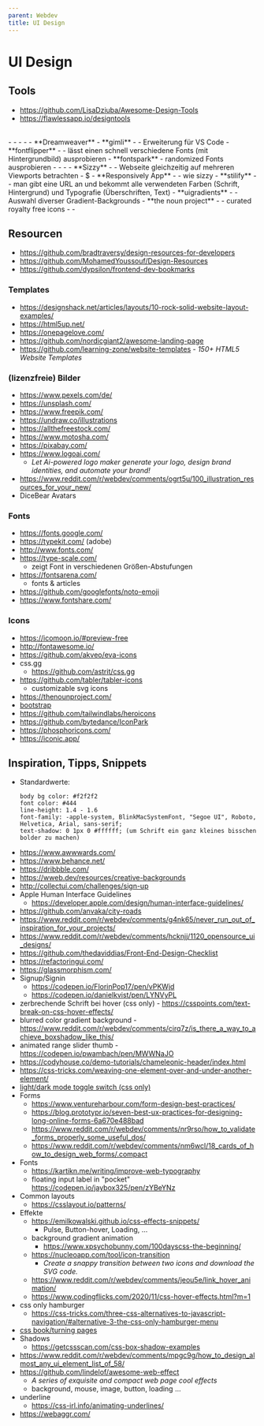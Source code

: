 ```yaml
---
parent: Webdev
title: UI Design
---
```


# UI Design

## Tools
- <https://github.com/LisaDziuba/Awesome-Design-Tools>
- <https://flawlessapp.io/designtools>
<br/>
- <https://www.figma.com/>
- <https://www.adobe.com/uk/products/xd.html>
- <https://balsamiq.com/>
- <https://www.sketchapp.com/>
- **Dreamweaver**
- **gimli**
  - <https://gimli.app/>
  - Erweiterung für VS Code
- **fontflipper**
  - <https://fontflipper.com>
  - lässt einen schnell verschiedene Fonts (mit Hintergrundbild) ausprobieren
- **fontspark**
  - randomized Fonts ausprobieren
  - <https://fontspark.app/>
- <https://www.fontkey.design/>
- <https://www.invisionapp.com/>
- **Sizzy**
  - <https://sizzy.co/>
  - Webseite gleichzeitig auf mehreren Viewports betrachten
  - $
- **Responsively App**
  - <https://github.com/manojVivek/responsively-app>
  - wie sizzy
- **stilify**
  - <http://stylifyme.com/>
  - man gibt eine URL an und bekommt alle verwendeten Farben (Schrift, Hintergrund) und Typografie (Überschriften, Text)
- **uigradients**
  - <https://uigradients.com/>
  - Auswahl diverser Gradient-Backgrounds
- **the noun project**
  - <https://thenounproject.com/>
  - curated royalty free icons 
- <https://hero-generator.netlify.app/>
- <https://github.com/Yqnn/svg-path-editor>


## Resourcen
- <https://github.com/bradtraversy/design-resources-for-developers>
- <https://github.com/MohamedYoussouf/Design-Resources>
- <https://github.com/dypsilon/frontend-dev-bookmarks>

### Templates
- <https://designshack.net/articles/layouts/10-rock-solid-website-layout-examples/>
- <https://html5up.net/>
- <https://onepagelove.com/>
- <https://github.com/nordicgiant2/awesome-landing-page>
- <https://github.com/learning-zone/website-templates> - *150+ HTML5 Website Templates*

### (lizenzfreie) Bilder
- <https://www.pexels.com/de/>
- <https://unsplash.com/>
- <https://www.freepik.com/>
- <https://undraw.co/illustrations>
- <https://allthefreestock.com/>
- <https://www.motosha.com/>
- <https://pixabay.com/>
- <https://www.logoai.com/>
  - *Let Ai-powered logo maker generate your logo, design brand identities, and automate your brand!*
- https://www.reddit.com/r/webdev/comments/ogrt5u/100_illustration_resources_for_your_new/
- DiceBear Avatars

### Fonts
- <https://fonts.google.com/>
- <https://typekit.com/> (adobe)
- <http://www.fonts.com/>
- <https://type-scale.com/>
  - zeigt Font in verschiedenen Größen-Abstufungen
- <https://fontsarena.com/>
  - fonts & articles
- <https://github.com/googlefonts/noto-emoji>
- <https://www.fontshare.com/>

### Icons
- <https://icomoon.io/#preview-free>
- <http://fontawesome.io/>
- <https://github.com/akveo/eva-icons>
- css.gg
  - <https://github.com/astrit/css.gg>
- <https://github.com/tabler/tabler-icons>
  - customizable svg icons
- <https://thenounproject.com/>
- [bootstrap](https://github.com/twbs/icons)
- <https://github.com/tailwindlabs/heroicons>
- <https://github.com/bytedance/IconPark>
- <https://phosphoricons.com/>
- <https://iconic.app/>


## Inspiration, Tipps, Snippets
- Standardwerte:
  ```
  body bg color: #f2f2f2
  font color: #444
  line-height: 1.4 - 1.6
  font-family: -apple-system, BlinkMacSystemFont, "Segoe UI", Roboto, Helvetica, Arial, sans-serif;
  text-shadow: 0 1px 0 #ffffff; (um Schrift ein ganz kleines bisschen bolder zu machen)
  ```
- <https://www.awwwards.com/>
- <https://www.behance.net/>
- <https://dribbble.com/>
- <https://wweb.dev/resources/creative-backgrounds>
- <http://collectui.com/challenges/sign-up>
- Apple Human Interface Guidelines
  - <https://developer.apple.com/design/human-interface-guidelines/>
- <https://github.com/anvaka/city-roads>
- <https://www.reddit.com/r/webdev/comments/g4nk65/never_run_out_of_inspiration_for_your_projects/>
- <https://www.reddit.com/r/webdev/comments/hcknjj/1120_opensource_ui_designs/>
- <https://github.com/thedaviddias/Front-End-Design-Checklist>
- <https://refactoringui.com/>
- <https://glassmorphism.com/>
- Signup/Signin
  - <https://codepen.io/FlorinPop17/pen/vPKWjd>
  - <https://codepen.io/danielkvist/pen/LYNVyPL>
- zerbrechende Schrift bei hover (css only) - <https://csspoints.com/text-break-on-css-hover-effects/>
- blurred color gradient background - <https://www.reddit.com/r/webdev/comments/cirq7z/is_there_a_way_to_achieve_boxshadow_like_this/>
- animated range slider thumb - <https://codepen.io/pwambach/pen/MWWNaJO>
- <https://codyhouse.co/demo-tutorials/chameleonic-header/index.html>
- <https://css-tricks.com/weaving-one-element-over-and-under-another-element/>
- [light/dark mode toggle switch (css only)](https://codepen.io/havardob/full/MWawKVy)
- Forms
  - <https://www.ventureharbour.com/form-design-best-practices/>
  - <https://blog.prototypr.io/seven-best-ux-practices-for-designing-long-online-forms-6a670e488bad>
  - <https://www.reddit.com/r/webdev/comments/nr9rso/how_to_validate_forms_properly_some_useful_dos/>
  - <https://www.reddit.com/r/webdev/comments/nm6wcl/18_cards_of_how_to_design_web_forms/.compact>
- Fonts
  - <https://kartikn.me/writing/improve-web-typography>
  - floating input label in "pocket" <https://codepen.io/jaybox325/pen/zYBeYNz>
- Common layouts
  - https://csslayout.io/patterns/
- Effekte
  - <https://emilkowalski.github.io/css-effects-snippets/>
    - Pulse, Button-hover, Loading, ...
  - background gradient animation
    - <https://www.xpsychobunny.com/100dayscss-the-beginning/>
  - <https://nucleoapp.com/tool/icon-transition>
    - *Create a snappy transition between two icons and download the SVG code.*
  - <https://www.reddit.com/r/webdev/comments/jeou5e/link_hover_animation/>
  - <https://www.codingflicks.com/2020/11/css-hover-effects.html?m=1>
- css only hamburger
  - <https://css-tricks.com/three-css-alternatives-to-javascript-navigation/#alternative-3-the-css-only-hamburger-menu>
- [css book/turning pages](https://codepen.io/amit_sheen/pen/WNweryv)
- Shadows
  - <https://getcssscan.com/css-box-shadow-examples>
- <https://www.reddit.com/r/webdev/comments/mpgc9g/how_to_design_almost_any_ui_element_list_of_58/>
- <https://github.com/lindelof/awesome-web-effect>
  - *A series of exquisite and compact web page cool effects*
  - background, mouse, image, button, loading ...
- underline
  - <https://css-irl.info/animating-underlines/>
- <https://webaggr.com/>
